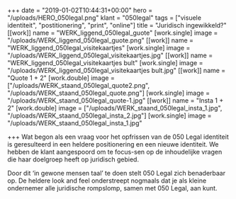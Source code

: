 +++
date = "2019-01-02T10:44:31+00:00"
hero = "/uploads/HERO_050legal.png"
klant = "050legal"
tags = ["visuele identiteit", "postitionering", "print", "online"]
title = "Juridisch ingewikkeld?"
[[work]]
name = "WERK_liggend_050legal_guote"
[work.single]
image = "/uploads/WERK_liggend_050legal_guote.png"
[[work]]
name = "WERK_liggend_050legal_visitekaartjes"
[work.single]
image = "/uploads/WERK_liggend_050legal_visitekaartjes.jpg"
[[work]]
name = "WERK_liggend_050legal_visitekaartjes bult"
[work.single]
image = "/uploads/WERK_liggend_050legal_visitekaartjes bult.jpg"
[[work]]
name = "Quote 1 + 2"
[work.double]
image = ["/uploads/WERK_staand_050legal_quote2.png", "/uploads/WERK_staand_050legal_quote.png"]
[work.single]
image = "/uploads/WERK_staand_050legal_quote-1.jpg"
[[work]]
name = "Insta 1 + 2"
[work.double]
image = ["/uploads/WERK_staand_050legal_insta_1.jpg", "/uploads/WERK_staand_050legal_insta_2.jpg"]
[work.single]
image = "/uploads/WERK_staand_050legal_insta_1.jpg"

+++
Wat begon als een vraag voor het  opfrissen van de 050 Legal identiteit is geresulteerd in een heldere positionering en een nieuwe identiteit. We hebben de  klant aangespoord om te focus-sen op de inhoudelijke vragen die haar doelgroep heeft op juridisch gebied.

Door dit ‘in gewone mensen taal’ te doen stelt 050 Legal zich benaderbaar op.  De heldere look and feel onderstreept nogmaals dat je als kleine ondernemer alle juridische rompslomp, samen met 050 Legal, aan kunt.